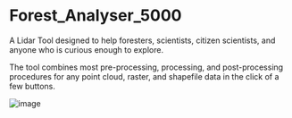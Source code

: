# Forest_Analyser_5000
A Lidar Tool designed to help foresters, scientists, citizen scientists, and anyone who is curious enough to explore.

The tool combines most pre-processing, processing, and post-processing procedures for any point cloud, raster, and shapefile data in the click of a few buttons.

![image](https://github.com/cscarpon/Forest_Analyser_5000/assets/39811242/3967a521-9b02-457a-a756-77517cd6ab2b)

